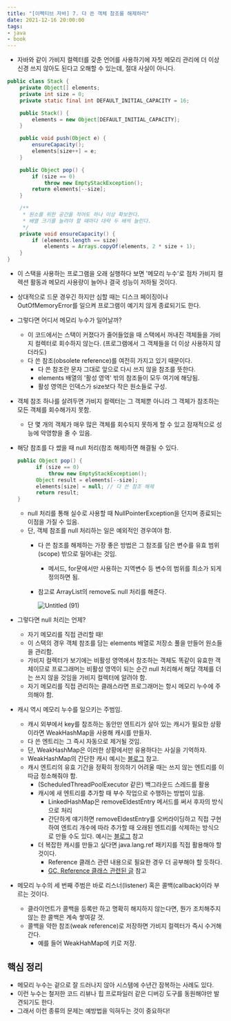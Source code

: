 ```yaml
---
title: "[이펙티브 자바] 7. 다 쓴 객체 참조를 해제하라"  
date: 2021-12-16 20:00:00  
tags:
- java
- book
---
```


- 자바와 같이 가비지 컬렉터를 갖춘 언어를 사용하기에 자칫 메모리 관리에 더 이상 신경 쓰지 않아도 된다고 오해할 수 있는데, 절대 사실이 아니다.

```java
public class Stack {
    private Object[] elements;
    private int size = 0;
    private static final int DEFAULT_INITIAL_CAPACITY = 16;

    public Stack() {
        elements = new Object[DEFAULT_INITIAL_CAPACITY];
    }

    public void push(Object e) {
        ensureCapacity();
        elements[size++] = e;
    }

    public Object pop() {
        if (size == 0)
            throw new EmptyStackException();
        return elements[--size];
    }

    /**
     * 원소를 위한 공간을 적어도 하나 이상 확보한다.
     * 배열 크기를 늘려야 할 때마다 대략 두 배씩 늘린다.
     */
    private void ensureCapacity() {
        if (elements.length == size)
            elements = Arrays.copyOf(elements, 2 * size + 1);
    }
}
```

- 이 스택을 사용하는 프로그램을 오래 실행하다 보면 '메모리 누수'로 점차 가비지 컬렉션 활동과 메모리 사용량이 늘어나 결국 성능이 저하될 것이다.
- 상대적으로 드문 경우긴 하지만 심할 때는 디스크 페이징이나 OutOfMemoryError를 일으켜 프로그램이 예기치 않게 종료되기도 한다.
- 그렇다면 어디서 메모리 누수가 일어날까?
    - 이 코드에서는 스택이 커졌다가 줄어들었을 때 스택에서 꺼내진 객체들을 가비지 컬렉터로 회수하지 않는다. (프로그램에서 그 객체들을 더 이상 사용하지 않더라도)
    - 다 쓴 참조(obsolete reference)를 여전히 가지고 있기 때문이다.
        - 다 쓴 참조란 문자 그대로 앞으로 다시 쓰지 않을 참조를 뜻한다.
        - elements 배열의 '활성 영역' 밖의 참조들이 모두 여기에 해당됨.
        - 활성 영역은 인덱스가 size보다 작은 원소들로 구성.
- 객체 참조 하나를 살려두면 가비지 컬렉터는 그 객체뿐 아니라 그 객체가 참조하는 모든 객체를 회수해가지 못함.
    - 단 몇 개의 객체가 매우 많은 객체를 회수되지 못하게 할 수 있고 잠재적으로 성능에 악영향을 줄 수 있음.
- 해당 참조를 다 썼을 때 null 처리(참조 해제)하면 해결될 수 있다.

    ```java
    public Object pop() {
          if (size == 0)
              throw new EmptyStackException();
          Object result = elements[--size];
          elements[size] = null; // 다 쓴 참조 해제
          return result;
    }
    ```

    - null 처리를 통해 실수로 사용할 때 NullPointerException을 던지며 종료되는 이점을 가질 수 있음.
    - 단, 객체 참조를 null 처리하는 일은 예외적인 경우여야 함.
        - 다 쓴 참조를 해제하는 가장 좋은 방법은 그 참조를 담은 변수를 유효 범위(scope) 밖으로 밀어내는 것임.
            - 메서드, for문에서만 사용하는 지역변수 등 변수의 범위를 최소가 되게 정의하면 됨.
        - 참고로 ArrayList의 remove도 null 처리를 해준다.

            ![Untitled (91)](https://user-images.githubusercontent.com/62014888/146503206-2dabd7a6-4e1e-41a5-9e95-639de4dbd096.png)

- 그렇다면 null 처리는 언제?
    - 자기 메모리를 직접 관리할 때!
    - 이 스택의 경우 객체 참조를 담는 elements 배열로 저장소 풀을 만들어 원소들을 관리함.
    - 가비지 컬렉터가 보기에는 비활성 영역에서 참조하는 객체도 똑같이 유효한 객체이므로 프로그래머는 비활성 영역이 되는 순간 null 처리해서 해당 객체를 더는 쓰지 않을 것임을 가비지 컬렉터에 알려야 함.
    - 자기 메모리를 직접 관리하는 클래스라면 프로그래머는 항시 메모리 누수에 주의해야 함.

- 캐시 역시 메모리 누수를 일으키는 주범임.
    - 캐시 외부에서 key를 참조하는 동안만 엔트리가 살아 있는 캐시가 필요한 상황이라면 WeakHashMap을 사용해 캐시를 만들자.
    - 다 쓴 엔트리는 그 즉시 자동으로 제거될 것임.
    - 단, WeakHashMap은 이러한 상황에서만 유용하다는 사실을 기억하자.
    - WeakHashMap의 간단한 캐시 예시는 [블로그](http://blog.breakingthat.com/2018/08/26/java-collection-map-weakhashmap/) 참고.
    - 캐시 엔트리의 유효 기간을 정확히 정의하기 어려울 때는 쓰지 않는 엔트리를 이따금 청소해줘야 함.
        - (ScheduledThreadPoolExecutor 같은) 백그라운드 스레드를 활용
        - 캐시에 새 엔트리를 추가할 때 부수 작업으로 수행하는 방법이 있음.
            - LinkedHashMap은 removeEldestEntry 메서드를 써서 후자의 방식으로 처리
            - 간단하게 얘기하면 removeEldestEntry를 오버라이딩하고 직접 구현하여 엔트리 개수에 따라 추가할 때 오래된 엔트리를 삭제하는 방식으로 만들 수도 있다. 예시는 [블로그](https://javafactory.tistory.com/735) 참고
        - 더 복잡한 캐시를 만들고 싶다면 java.lang.ref 패키지를 직접 활용해야 할 것이다.
            - Reference 클래스 관련 내용으로 필요한 경우 더 공부해야 할 듯하다.
            - [GC, Reference 클래스 관련된 글](https://d2.naver.com/helloworld/329631) 참고

- 메모리 누수의 세 번째 주범은 바로 리스너(listener) 혹은 콜백(callback)이라 부르는 것이다.
    - 클라이언트가 콜백을 등록만 하고 명확히 해지하지 않는다면, 뭔가 조치해주지 않는 한 콜백은 계속 쌓여갈 것.
    - 콜백을 약한 참조(weak reference)로 저장하면 가비지 컬렉터가 즉시 수거해간다.
        - 예를 들어 WeakHahMap에 키로 저장.


## 핵심 정리

- 메모리 누수는 겉으로 잘 드러나지 않아 시스템에 수년간 잠복하는 사례도 있다.
- 이런 누수는 철저한 코드 리뷰나 힙 프로파일러 같은 디버깅 도구를 동원해야만 발견되기도 한다.
- 그래서 이런 종류의 문제는 예방법을 익혀두는 것이 중요하다!
